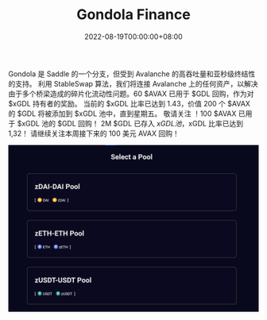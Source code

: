 ﻿---
title: "Gondola Finance"
description: "Gondola 连接 Avalanche 上的任何资产"
date: 2022-08-19T00:00:00+08:00
lastmod: 2022-08-19T00:00:00+08:00
draft: false
authors: ["boogArno"]
featuredImage: "gondola-finance.png"
tags: ["DeFi","Gondola Finance"]
categories: ["nfts"]
nfts: ["DeFi"]
blockchain: "Avalanche"
website: "https://dappradar.com/"
twitter: "https://twitter.com/gondola_finance"
discord: ""
telegram: ""
github: ""
youtube: ""
twitch: ""
facebook: ""
instagram: ""
reddit: ""
medium: ""
steam: ""
gitbook: ""
googleplay: ""
appstore: ""
status: "Live"
weight: 
lightgallery: true
toc: true
pinned: false
recommend: false
recommend1: false
---
Gondola 是 Saddle 的一个分支，但受到 Avalanche 的高吞吐量和亚秒级终结性的支持。 利用 StableSwap 算法，我们将连接 Avalanche 上的任何资产，以解决由于多个桥梁造成的碎片化流动性问题。60 $AVAX 已用于 $GDL 回购，作为对 $xGDL 持有者的奖励。 当前的 $xGDL 比率已达到 1.43，价值 200 个 $AVAX 的 $GDL 将被添加到 $xGDL 池中，直到星期五。 敬请关注 ！100 $AVAX 已用于 $xGDL 池的 $GDL 回购！ 2M $GDL 已存入 $xGDL 池，$xGDL 比率已达到 1,32！ 请继续关注本周接下来的 100 美元 AVAX 回购！

![gondolafinance-dapp-defi-avalanche-image2_0597d05d767b3c5394738cf610661b16](gondolafinance-dapp-defi-avalanche-image2_0597d05d767b3c5394738cf610661b16.png)